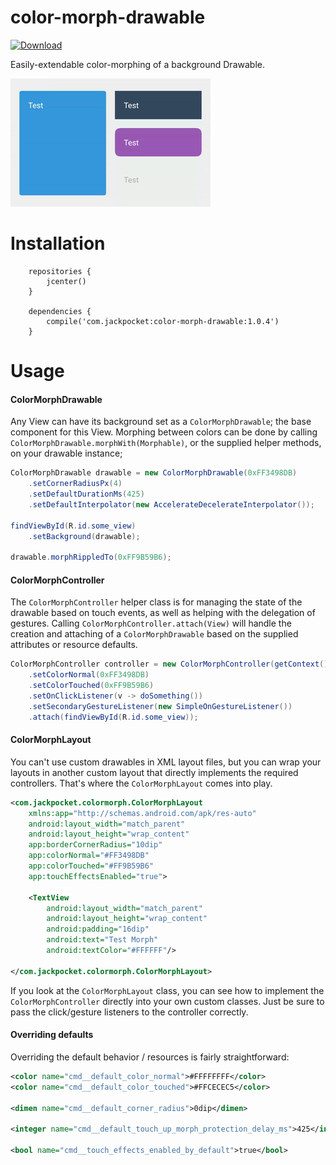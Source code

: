 # color-morph-drawable

[![Download](https://api.bintray.com/packages/jackpocket/maven/color-morph-drawable/images/download.svg) ](https://bintray.com/jackpocket/maven/color-morph-drawable/_latestVersion)

Easily-extendable color-morphing of a background Drawable.

![color-morph-drawable Sample](https://github.com/jackpocket/android-color-morph-drawable/raw/master/demo.gif)

# Installation

```
    repositories {
        jcenter()
    }

    dependencies {
        compile('com.jackpocket:color-morph-drawable:1.0.4')
    }
```

# Usage

#### ColorMorphDrawable
Any View can have its background set as a `ColorMorphDrawable`; the base component for this View. Morphing between colors can be done by calling `ColorMorphDrawable.morphWith(Morphable)`, or the supplied helper methods, on your drawable instance;

```java
ColorMorphDrawable drawable = new ColorMorphDrawable(0xFF3498DB)
    .setCornerRadiusPx(4)
    .setDefaultDurationMs(425)
    .setDefaultInterpolator(new AccelerateDecelerateInterpolator());

findViewById(R.id.some_view)
    .setBackground(drawable);

drawable.morphRippledTo(0xFF9B59B6);
```

#### ColorMorphController
The `ColorMorphController` helper class is for managing the state of the drawable based on touch events, as well as helping with the delegation of gestures. Calling `ColorMorphController.attach(View)` will handle the creation and attaching of a `ColorMorphDrawable` based on the supplied attributes or resource defaults.

```java
ColorMorphController controller = new ColorMorphController(getContext())
    .setColorNormal(0xFF3498DB)
    .setColorTouched(0xFF9B59B6)
    .setOnClickListener(v -> doSomething())
    .setSecondaryGestureListener(new SimpleOnGestureListener())
    .attach(findViewById(R.id.some_view));
```

#### ColorMorphLayout
You can't use custom drawables in XML layout files, but you can wrap your layouts in another custom layout that directly implements the required controllers. That's where the `ColorMorphLayout` comes into play.

```xml
<com.jackpocket.colormorph.ColorMorphLayout
    xmlns:app="http://schemas.android.com/apk/res-auto"
    android:layout_width="match_parent"
    android:layout_height="wrap_content"
    app:borderCornerRadius="10dip"
    app:colorNormal="#FF3498DB"
    app:colorTouched="#FF9B59B6"
    app:touchEffectsEnabled="true">

    <TextView
        android:layout_width="match_parent"
        android:layout_height="wrap_content"
        android:padding="16dip"
        android:text="Test Morph"
        android:textColor="#FFFFFF"/>

</com.jackpocket.colormorph.ColorMorphLayout>
```

If you look at the `ColorMorphLayout` class, you can see how to implement the `ColorMorphController` directly into your own custom classes. Just be sure to pass the click/gesture listeners to the controller correctly.

#### Overriding defaults
Overriding the default behavior / resources is fairly straightforward:

```xml
<color name="cmd__default_color_normal">#FFFFFFFF</color>
<color name="cmd__default_color_touched">#FFCECEC5</color>

<dimen name="cmd__default_corner_radius">0dip</dimen>

<integer name="cmd__default_touch_up_morph_protection_delay_ms">425</integer>

<bool name="cmd__touch_effects_enabled_by_default">true</bool>
```



